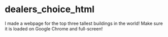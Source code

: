 # dealers_choice_html

I made a webpage for the top three tallest buildings in the world!
Make sure it is loaded on Google Chrome and full-screen! 
